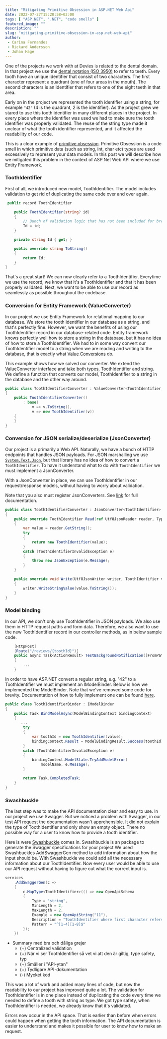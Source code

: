 ```yaml
---
title: "Mitigating Primitive Obsession in ASP.NET Web Api"
date: 2022-07-27T15:20:58+02:00
tags: [ "ASP.NET", ".NET", "code smells" ]
featured_image: ""
description: ""
slug: "mitigating-primitive-obsession-in-asp.net-web-api"
author:
 - Carina Fernandes
 - Rickard Andersson
 - Johan Hage
---
```


   One of the projects we work with at Devies is related to the dental domain.
   In that project we use the [dental notation (ISO 3950)](https://en.wikipedia.org/wiki/Dental_notation) to refer to teeth. 
   Every tooth have an unique identifier that consist of two characters.
   The first character represent a quadrant (one of four areas in the mouth).
   The second characters is an identifier that refers to one of the eight teeth in that area.
   
   Early on in the project we represented the tooth identifier using a string, for example `"42"` (4 is the quadrant, 2 is the identifier).
   As the project grew we stared to use this tooth identifier in many different places in the project.
   In every place where the identifier was used we had to make sure the tooth identifier was properly validated.
   The reuse of the string type made it unclear of what the tooth identifier represented, and it affected the readability of our code.
   
   This is a clear example of [primitive obsession](https://refactoring.guru/smells/primitive-obsession).
   Primitive Obsession is a code smell in which primitive data (such as string, int, char etc) types are used excessively to represent your data models.
   In this post we will describe how we mitigated this problem in the context of ASP.Net Web API where we use Entity Framework.

   ### ToothIdentifier
   First of all, we introduced new model, ToothIdentifier. The model includes validation to get rid of duplicating the same code over and over again. 

```csharp
 public record ToothIdentifier

    public ToothIdentifier(string? id)
    {
        // Bunch of validation logic that has not been included for brevity
        Id = id;
    }

    private string Id { get; }

    public override string ToString()
    {
        return Id;
    }
}
```
   That's a great start! We can now clearly refer to a ToothIdentifier. Everytime we use the record, we know that it's a ToothIdentifier and that it has been properly validated.
   Next, we want to be able to use our record as seamlessly as possible throughout the codebase.

   ### Conversion for Entity Framework (ValueConverter)
   In our project we use Entity Framework for relational mapping to our database.
   We store the tooth identifier in our database as a string, and that's perfectly fine.
   However, we want the benefits of using our ToothIdentifier record in our database-related code.
   Entity framework knows perfectly well how to store a string in the database, but it has no idea of how to store a ToothIdentifier.
   We had to in some way convert our ToothIdentifier model to a string when we are reading and writing to the database, that is exactly what [Value Conversions](https://docs.microsoft.com/en-us/ef/core/modeling/value-conversions?tabs=data-annotations) do.
   
   This example shows how we solved our converter. 
   We extend the ValueConverter interface and take both types, ToothIdentifier and string.
   We define a function that converts our model, ToothIdentifier to a string in the database and the other way around.

```csharp
public class ToothIdentifierConverter : ValueConverter<ToothIdentifier, string>
{
    public ToothIdentifierConverter()
        : base(
            v => v.ToString(),
            v => new ToothIdentifier(v))
    {
    }
}
```

   ### Conversion for JSON serialize/deserialize (JsonConverter)
   Our project is a primarily a Web API.
   Naturally, we have a bunch of HTTP endpoints that handles JSON payloads.
   For JSON marshalling we use [`System.Text.Json`](https://docs.microsoft.com/en-us/dotnet/api/system.text.json?view=net-6.0), but that library has no idea of how to convert a `ToothIdentifier`.
   To have it understand what to do with `ToothIdentifier` we must implement a JsonConverter<T>.

   With a JsonConverter in place, we can use ToothIdentifier in our request/response models, without having to worry about validation.

   Note that you also must register JsonConverters. See [link](https://docs.microsoft.com/en-us/dotnet/standard/serialization/system-text-json-converters-how-to?pivots=dotnet-6-0#register-a-custom-converter) for full documentation.

```csharp
public class ToothIdentifierConverter : JsonConverter<ToothIdentifier>
{
    public override ToothIdentifier Read(ref Utf8JsonReader reader, Type typeToConvert, JsonSerializerOptions options)
    {
        var value = reader.GetString();
        try
        {
            return new ToothIdentifier(value);
        }
        catch (ToothIdentifierInvalidException e)
        {
            throw new JsonException(e.Message);
        }
    }

    public override void Write(Utf8JsonWriter writer, ToothIdentifier value, JsonSerializerOptions options)
    {
        writer.WriteStringValue(value.ToString());
    }
}

```
### Model binding

   In our API, we don't only use ToothIdentifier in JSON payloads.
   We also use them in HTTP request paths and form data.
   Therefore, we also want to use the new ToothIdentifier record in our controller methods, as in below sample code.

```csharp
    [HttpPost]
    [Route("/reviews/{toothId}")]
    public async Task<ActionResult> TestBackgroundNotification([FromPath] ToothIdentifier id)
    {
        ...
    }
```

   In order to have ASP.NET convert a regular string, e.g. "42" to a ToothIdentifier we must implement an IModelBinder.
   Below is how we implemented the ModelBinder. Note that we've removed some code for brevity. Documentation of how to fully implement one can be found [here](https://docs.microsoft.com/en-us/aspnet/core/mvc/advanced/custom-model-binding?view=aspnetcore-6.0#custom-model-binder-sample).

```csharp
public class ToothIdentifierBinder : IModelBinder
{
    public Task BindModelAsync(ModelBindingContext bindingContext)
    {
       ...
        try
        {
            var toothId = new ToothIdentifier(value);
            bindingContext.Result = ModelBindingResult.Success(toothId);
        }
        catch (ToothIdentifierInvalidException e)
        {
            bindingContext.ModelState.TryAddModelError(
                modelName, e.Message);
        }

        return Task.CompletedTask;
    }
}
```

### Swashbuckle

The last step was to make the API documentation clear and easy to use. 
In our project we use Swagger.
But we noticed a problem with Swagger, in our test API request the documentation wasn't apprehensible. 
It did not explain the type of ToothIdentifier and only show an empty object.
There no possible way for a user to know how to provide a tooth identifier.

Here is were [Swashbuckle](https://docs.microsoft.com/en-us/aspnet/core/tutorials/getting-started-with-swashbuckle?view=aspnetcore-6.0&tabs=visual-studio) comes in.
Swashbuckle is an package to generate the Swagger specifications for your project
We used Swashbuckles AddSwaggerGen method to add information about how the input should be. 
With Swashbuckle we could add all the necessary information about our ToothIdentifier. 
Now every user would be able to use our API request without having to figure out what the correct input is.  

```csharp
services
    .AddSwaggerGen(c =>
    {
        c.MapType<ToothIdentifier>(() => new OpenApiSchema
        {
            Type = "string",
            MinLength = 2,
            MaxLength = 2,
            Example = new OpenApiString("11"),
            Description = "ToothIdentifier where first character refers to a quadrant of value 1-4, and the second character an identifier of value 1-8.",
            Pattern = "^[1-4][1-8]$"
        });
    })

```
 - Summary med bra och dåliga grejer
   - (+) Centralized validation
   - (+) När vi ser ToothIdentifier så vet vi att den är giltig, type safety, typ
   - (+) Smäller i "API-ytan"
   - (+) Tydligare API-dokumentation
   - (-) Mycket kod

This was a lot of work and added many lines of code, but now the readability to our project has improved quite a lot.
The validation for ToothIdentifier is in one place instead of duplicating the code every time we needed to define a tooth with string as type.
We got type safety, when ToothIdentifier is needed, we already know that it's validated. 

Errors now occur in the API space. That is earlier than before when errors could happen when getting the tooth information.
The API documentation is easier to understand and makes it possible for user to know how to make an request.  
  
